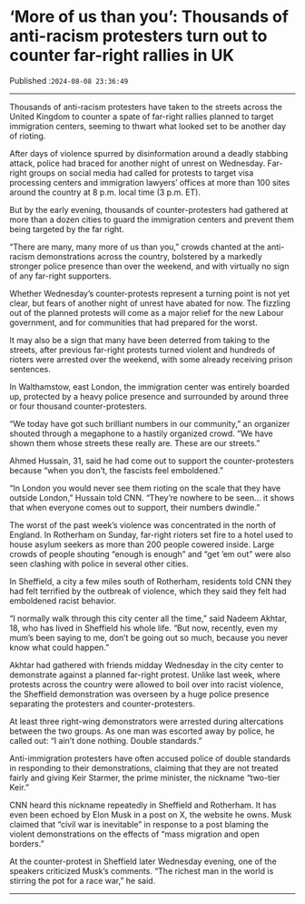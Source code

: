 # ‘More of us than you’: Thousands of anti-racism protesters turn out to counter far-right rallies in UK

Published :`2024-08-08 23:36:49`

---

Thousands of anti-racism protesters have taken to the streets across the United Kingdom to counter a spate of far-right rallies planned to target immigration centers, seeming to thwart what looked set to be another day of rioting.

After days of violence spurred by disinformation around a deadly stabbing attack, police had braced for another night of unrest on Wednesday. Far-right groups on social media had called for protests to target visa processing centers and immigration lawyers’ offices at more than 100 sites around the country at 8 p.m. local time (3 p.m. ET).

But by the early evening, thousands of counter-protesters had gathered at more than a dozen cities to guard the immigration centers and prevent them being targeted by the far right.

“There are many, many more of us than you,” crowds chanted at the anti-racism demonstrations across the country, bolstered by a markedly stronger police presence than over the weekend, and with virtually no sign of any far-right supporters.

Whether Wednesday’s counter-protests represent a turning point is not yet clear, but fears of another night of unrest have abated for now. The fizzling out of the planned protests will come as a major relief for the new Labour government, and for communities that had prepared for the worst.

It may also be a sign that many have been deterred from taking to the streets, after previous far-right protests turned violent and hundreds of rioters were arrested over the weekend, with some already receiving prison sentences.

In Walthamstow, east London, the immigration center was entirely boarded up, protected by a heavy police presence and surrounded by around three or four thousand counter-protesters.

“We today have got such brilliant numbers in our community,” an organizer shouted through a megaphone to a hastily organized crowd. “We have shown them whose streets these really are. These are our streets.”

Ahmed Hussain, 31, said he had come out to support the counter-protesters because “when you don’t, the fascists feel emboldened.”

“In London you would never see them rioting on the scale that they have outside London,” Hussain told CNN. “They’re nowhere to be seen… it shows that when everyone comes out to support, their numbers dwindle.”

The worst of the past week’s violence was concentrated in the north of England. In Rotherham on Sunday, far-right rioters set fire to a hotel used to house asylum seekers as more than 200 people cowered inside. Large crowds of people shouting “enough is enough” and “get ’em out” were also seen clashing with police in several other cities.

In Sheffield, a city a few miles south of Rotherham, residents told CNN they had felt terrified by the outbreak of violence, which they said they felt had emboldened racist behavior.

“I normally walk through this city center all the time,” said Nadeem Akhtar, 18, who has lived in Sheffield his whole life. “But now, recently, even my mum’s been saying to me, don’t be going out so much, because you never know what could happen.”

Akhtar had gathered with friends midday Wednesday in the city center to demonstrate against a planned far-right protest. Unlike last week, where protests across the country were allowed to boil over into racist violence, the Sheffield demonstration was overseen by a huge police presence separating the protesters and counter-protesters.

At least three right-wing demonstrators were arrested during altercations between the two groups. As one man was escorted away by police, he called out: “I ain’t done nothing. Double standards.”

Anti-immigration protesters have often accused police of double standards in responding to their demonstrations, claiming that they are not treated fairly and giving Keir Starmer, the prime minister, the nickname “two-tier Keir.”

CNN heard this nickname repeatedly in Sheffield and Rotherham. It has even been echoed by Elon Musk in a post on X, the website he owns. Musk claimed that “civil war is inevitable” in response to a post blaming the violent demonstrations on the effects of “mass migration and open borders.”

At the counter-protest in Sheffield later Wednesday evening, one of the speakers criticized Musk’s comments. “The richest man in the world is stirring the pot for a race war,” he said.

---


